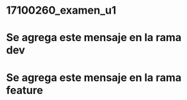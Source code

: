 # 17100260_examen_u1
# Se agrega este mensaje en la rama dev
# Se agrega este mensaje en la rama feature